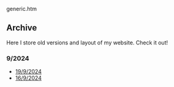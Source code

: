 generic.htm

## Archive

Here I store old versions and layout of my website. Check it out!

### 9/2024

- [19/9/2024](/archive/2024/9/19.htm)
- [16/9/2024](/archive/2024/9/16.htm)